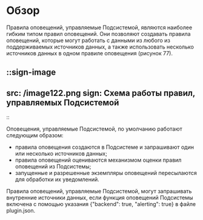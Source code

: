 # Обзор

Правила оповещений, управляемые Подсистемой, являются наиболее гибким типом правил оповещений. Они позволяют создавать правила оповещений, которые могут работать с данными из любого из поддерживаемых источников данных, а также использовать несколько источников данных в одном правиле оповещения (рисунок 77).

::sign-image
---
src: /image122.png
sign: Схема работы правил, управляемых Подсистемой
---
::

Оповещения, управляемые Подсистемой, по умолчанию работают следующим образом:

- правила оповещения создаются в Подсистеме и запрашивают один или несколько источников данных;
- правила оповещений оцениваются механизмом оценки правил оповещений из Подсистемы;
- запущенные и разрешенные экземпляры оповещений пересылаются для обработки их уведомлений.

Правила оповещений, управляемые Подсистемой, могут запрашивать внутренние источники данных, если функция оповещений Подсистемы включена с помощью указания {"backend": true, "alerting": true} в файле plugin.json.